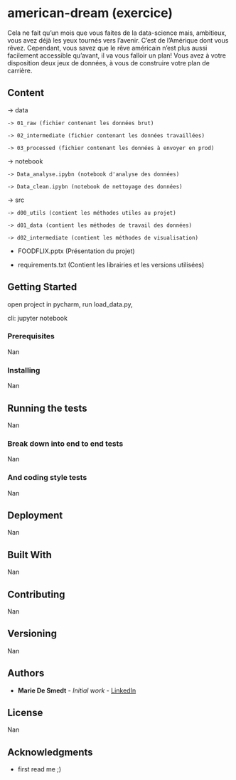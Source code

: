 # american-dream (exercice)
 
Cela ne fait qu’un mois que vous faites de la data-science mais, ambitieux, vous avez déjà les yeux tournés vers l’avenir. C’est de l’Amérique dont vous rêvez. Cependant, vous savez que le rêve américain n’est plus aussi facilement accessible qu’avant, il va vous falloir un plan! Vous avez à votre disposition deux jeux de données, à vous de construire votre plan de carrière.

## Content

-> data

    -> 01_raw (fichier contenant les données brut)
    
    -> 02_intermediate (fichier contenant les données travaillées)
    
    -> 03_processed (fichier contenant les données à envoyer en prod)

-> notebook

    -> Data_analyse.ipybn (notebook d'analyse des données)
  
    -> Data_clean.ipybn (notebook de nettoyage des données)
  
-> src

    -> d00_utils (contient les méthodes utiles au projet)
  
    -> d01_data (contient les méthodes de travail des données)
  
    -> d02_intermediate (contient les méthodes de visualisation)

- FOODFLIX.pptx (Présentation du projet)

- requirements.txt (Contient les librairies et les versions utilisées)

## Getting Started

open project in pycharm,
run load_data.py,


cli: jupyter notebook

### Prerequisites

Nan

### Installing

Nan


## Running the tests

Nan

### Break down into end to end tests

Nan

### And coding style tests

Nan

## Deployment

Nan

## Built With

Nan 

## Contributing

Nan

## Versioning

Nan

## Authors

* **Marie De Smedt** - *Initial work* - [LinkedIn](www.linkedin.com/in/marie-desmedt)



## License

Nan

## Acknowledgments

* first read me ;)

